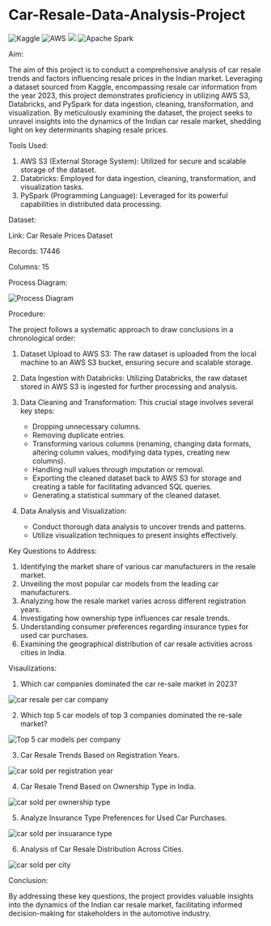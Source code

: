 # Car-Resale-Data-Analysis-Project
![Kaggle](https://img.shields.io/badge/Kaggle-035a7d?style=for-the-badge&logo=kaggle&logoColor=white)   ![AWS](https://img.shields.io/badge/AWS-%23FF9900.svg?style=for-the-badge&logo=amazon-aws&logoColor=white)     <img src="https://img.shields.io/badge/databricks-%23FF3621.svg?&style=for-the-badge&logo=databricks&logoColor=white" />
 ![Apache Spark](https://img.shields.io/badge/Apache%20Spark-FDEE21?style=flat-square&logo=apachespark&logoColor=black)    

Aim:

The aim of this project is to conduct a comprehensive analysis of car resale trends and factors influencing resale prices in the Indian market. Leveraging a dataset sourced from Kaggle, encompassing resale car information from the year 2023, this project demonstrates proficiency in utilizing AWS S3, Databricks, and PySpark for data ingestion, cleaning, transformation, and visualization. By meticulously examining the dataset, the project seeks to unravel insights into the dynamics of the Indian car resale market, shedding light on key determinants shaping resale prices.

Tools Used:

1) AWS S3 (External Storage System): Utilized for secure and scalable storage of the dataset.
2) Databricks: Employed for data ingestion, cleaning, transformation, and visualization tasks.
3) PySpark (Programming Language): Leveraged for its powerful capabilities in distributed data processing.

Dataset:

Link: Car Resale Prices Dataset

Records: 17446

Columns: 15


Process Diagram:


![Process Diagram](https://github.com/Jay-05022000/Car-Resale-Data-Analysis-Project/assets/110780565/a43f6ebc-0a50-456a-a7fb-37813497195f)



Procedure:

The project follows a systematic approach to draw conclusions in a chronological order:

1) Dataset Upload to AWS S3: The raw dataset is uploaded from the local machine to an AWS S3 bucket, ensuring secure and scalable storage.

2) Data Ingestion with Databricks: Utilizing Databricks, the raw dataset stored in AWS S3 is ingested for further processing and analysis.

3) Data Cleaning and Transformation: This crucial stage involves several key steps:
    - Dropping unnecessary columns.
    - Removing duplicate entries.
    - Transforming various columns (renaming, changing data formats, altering column values, modifying data types, creating new columns).
    - Handling null values through imputation or removal.
    - Exporting the cleaned dataset back to AWS S3 for storage and creating a table for facilitating advanced SQL queries.
    - Generating a statistical summary of the cleaned dataset.
   
4) Data Analysis and Visualization:
   
   - Conduct thorough data analysis to uncover trends and patterns.
   - Utilize visualization techniques to present insights effectively.

Key Questions to Address:

1) Identifying the market share of various car manufacturers in the resale market.
2) Unveiling the most popular car models from the leading car manufacturers.
3) Analyzing how the resale market varies across different registration years.
4) Investigating how ownership type influences car resale trends.
5) Understanding consumer preferences regarding insurance types for used car purchases.
6) Examining the geographical distribution of car resale activities across cities in India.

Visaulizations:

1) Which car companies dominated the car re-sale market in 2023?
   

![car resale per car company](https://github.com/Jay-05022000/Car-Resale-Data-Analysis-Project/assets/110780565/dcb4b016-16c6-4ad3-bf68-7b9e14f0fe3a)


2) Which top 5 car models of top 3 companies dominated the re-sale market?


![Top 5 car models per company](https://github.com/Jay-05022000/Car-Resale-Data-Analysis-Project/assets/110780565/87ce1871-2fce-4624-aca7-589cb219663a)


3) Car Resale Trends Based on Registration Years.


![car sold per registration year](https://github.com/Jay-05022000/Car-Resale-Data-Analysis-Project/assets/110780565/79494649-7922-4d2b-bdcd-d55979f88447)


4) Car Resale Trend Based on Ownership Type in India.


![car sold per ownership type](https://github.com/Jay-05022000/Car-Resale-Data-Analysis-Project/assets/110780565/e2249736-16bc-499d-8206-e6a466629c1b)


5) Analyze Insurance Type Preferences for Used Car Purchases.


![car sold per insuarance type](https://github.com/Jay-05022000/Car-Resale-Data-Analysis-Project/assets/110780565/b294bf9a-298a-4fb3-8264-c733662f0e62)


6) Analysis of Car Resale Distribution Across Cities.


 ![car sold per city](https://github.com/Jay-05022000/Car-Resale-Data-Analysis-Project/assets/110780565/77025fc1-9436-4242-9553-7929b7f1ce52)


Conclusion:

By addressing these key questions, the project provides valuable insights into the dynamics of the Indian car resale market, facilitating informed decision-making for stakeholders in the automotive industry.
